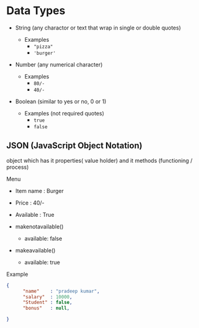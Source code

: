 # Data Types

- String (any charactor or text that wrap in single or double quotes)
    - Examples
        - `"pizza"`
        - `'burger'`
       

- Number (any numerical character)
    - Examples
        - `80/-`
        - `40/-`
- Boolean (similar to yes or no, 0 or 1)
    - Examples (not required quotes)
        - `true`
        - `false`

## JSON (JavaScript Object Notation)   
object which has it properties( value holder) and it methods (functioning / process)  

Menu
- Item name   : Burger
- Price       : 40/-
- Available   : True

- makenotavailable()
   - available: false

- makeavailable()
   - available: true   

Example
```json
{
      "name"    : "pradeep kumar",
      "salary"  : 10000,
      "Student" : false,
      "bonus"   : null,

}
```